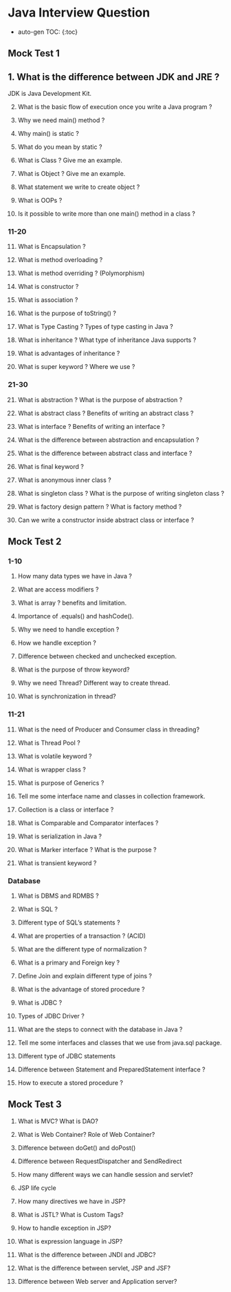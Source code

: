 # Java Interview Question

* auto-gen TOC:
{:toc}

## Mock Test 1

## 1.	What is the difference between JDK and JRE ?

JDK is Java Development Kit.
 
2.	What is the basic flow of execution once you write a Java program ?
 
3.	Why we need main() method ?
 
4.	Why main() is static ?

5.	What do you mean by static ?
  
6.	What is Class ? Give me an example.
 
7.	What is Object ? Give me an example. 
 
8.	What statement we write to create object ?
 
9.	What is OOPs ?
 
10.	Is it possible to write more than one main() method in a class ?

### 11-20
11.	What is Encapsulation ?
 
12.	What is method overloading ?
 
13.	What is method overriding ? (Polymorphism)
 
14.	What is constructor ?
 
15.	What is association ?
 
16.	What is the purpose of toString() ? 
 
17.	What is Type Casting ? Types of type casting in Java ?

18.	What is inheritance ? What type of inheritance Java supports ?
 
19.	What is advantages of inheritance ?
 
20.	What is super keyword ? Where we use ?

### 21-30
21.	What is abstraction ? What is the purpose of abstraction ?
 
22.	What is abstract class ? Benefits of writing an abstract class ?
 
23.	What is interface ? Benefits of writing an interface ?
 
24.	What is the difference between abstraction and encapsulation ?
 
25.	What is the difference between abstract class and interface ?
 
26.	What is final keyword ?
 
27.	What is anonymous inner class ?
 
28.	What is singleton class ? What is the purpose of writing singleton class ?
 
29.	What is factory design pattern ? What is factory method ?

30.	Can we write a constructor inside abstract class or interface ?

## Mock Test 2
### 1-10
1.	How many data types we have in Java ?

2.	What are access modifiers ?

3.	What is array ? benefits and limitation.

4.	Importance of .equals() and hashCode().

5.	Why we need to handle exception ?

6.	How we handle exception ?

7.	Difference between checked and unchecked exception.

8.	What is the purpose of throw keyword?

9.	Why we need Thread? Different way to create thread.

10.	What is synchronization in thread?

### 11-21

11.	What is the need of Producer and Consumer class in threading?

12.	What is Thread Pool ?

13.	What is volatile keyword ?

14.	What is wrapper class ?

15.	What is purpose of Generics ?

16.	Tell me some interface name and classes in collection framework.

17.	Collection is a class or interface ?

18.	What is Comparable and Comparator interfaces ?

19.	What is serialization in Java ?

20.	What is Marker interface ? What is the purpose ?

21.	What is transient keyword ?

### Database

1.	What is DBMS and RDMBS ?

2.	What is SQL ?

3.	Different type of SQL’s statements ?

4.	What are properties of a transaction ?	(ACID)

5.	What are the different type of normalization ?

6.	What is a primary and Foreign key ?

7.	Define Join and explain different type of joins ?

8.	What is the advantage of stored procedure ?

9.	What is JDBC ?

10.	Types of JDBC Driver ?

11.	What are the steps to connect with the database in Java ?

12.	Tell me some interfaces and classes that we use from java.sql package.

13.	Different type of JDBC statements

14.	Difference between Statement and PreparedStatement interface ?

15.	How to execute a stored procedure ?

## Mock Test 3

1.	What is MVC? What is DAO?

2.	What is Web Container? Role of Web Container?

3.	Difference between doGet() and doPost()

4.	Difference between RequestDispatcher and SendRedirect

5.	How many different ways we can handle session and servlet?

6.	JSP life cycle

7.	How many directives we have in JSP?

8.	What is JSTL? What is Custom Tags?

9.	How to handle exception in JSP?

10.	What is expression language in JSP?

11.	What is the difference between JNDI and JDBC?

12.	What is the difference between servlet, JSP and JSF?

13.	Difference between Web server and Application server?

